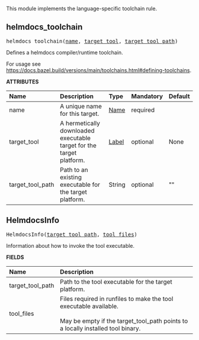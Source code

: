<!-- Generated with Stardoc: http://skydoc.bazel.build -->

This module implements the language-specific toolchain rule.


<a id="#helmdocs_toolchain"></a>

## helmdocs_toolchain

<pre>
helmdocs_toolchain(<a href="#helmdocs_toolchain-name">name</a>, <a href="#helmdocs_toolchain-target_tool">target_tool</a>, <a href="#helmdocs_toolchain-target_tool_path">target_tool_path</a>)
</pre>

Defines a helmdocs compiler/runtime toolchain.

For usage see https://docs.bazel.build/versions/main/toolchains.html#defining-toolchains.


**ATTRIBUTES**


| Name  | Description | Type | Mandatory | Default |
| :------------- | :------------- | :------------- | :------------- | :------------- |
| <a id="helmdocs_toolchain-name"></a>name |  A unique name for this target.   | <a href="https://bazel.build/docs/build-ref.html#name">Name</a> | required |  |
| <a id="helmdocs_toolchain-target_tool"></a>target_tool |  A hermetically downloaded executable target for the target platform.   | <a href="https://bazel.build/docs/build-ref.html#labels">Label</a> | optional | None |
| <a id="helmdocs_toolchain-target_tool_path"></a>target_tool_path |  Path to an existing executable for the target platform.   | String | optional | "" |


<a id="#HelmdocsInfo"></a>

## HelmdocsInfo

<pre>
HelmdocsInfo(<a href="#HelmdocsInfo-target_tool_path">target_tool_path</a>, <a href="#HelmdocsInfo-tool_files">tool_files</a>)
</pre>

Information about how to invoke the tool executable.

**FIELDS**


| Name  | Description |
| :------------- | :------------- |
| <a id="HelmdocsInfo-target_tool_path"></a>target_tool_path |  Path to the tool executable for the target platform.    |
| <a id="HelmdocsInfo-tool_files"></a>tool_files |  Files required in runfiles to make the tool executable available.<br><br>May be empty if the target_tool_path points to a locally installed tool binary.    |


